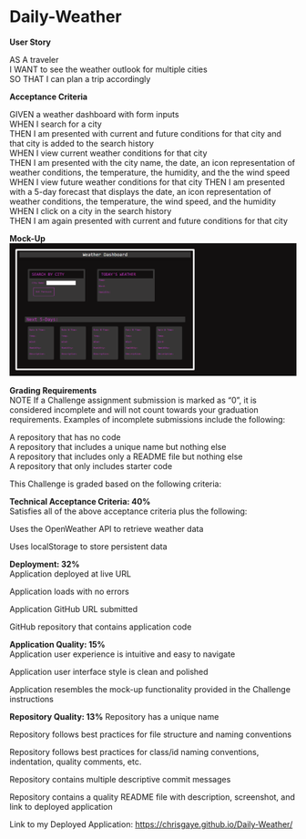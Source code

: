 # Daily-Weather
**User Story**

AS A traveler   
I WANT to see the weather outlook for multiple cities   
SO THAT I can plan a trip accordingly

**Acceptance Criteria**

GIVEN a weather dashboard with form inputs  
WHEN I search for a city    
THEN I am presented with current and future conditions for that city and that city is added to the search history   
WHEN I view current weather conditions for that city    
THEN I am presented with the city name, the date, an icon representation of weather conditions, the temperature, the humidity, and the the wind speed   
WHEN I view future weather conditions for that city 
THEN I am presented with a 5-day forecast that displays the date, an icon representation of weather conditions, the temperature, the wind speed, and the humidity   
WHEN I click on a city in the search history    
THEN I am again presented with current and future conditions for that city  

**Mock-Up** 
![Alt text](assets/images/Screenshot%202024-02-14%20225213.png)

**Grading Requirements**    
NOTE
If a Challenge assignment submission is marked as “0”, it is considered incomplete and will not count towards your graduation requirements. Examples of incomplete submissions include the following:

A repository that has no code   
A repository that includes a unique name but nothing else   
A repository that includes only a README file but nothing else  
A repository that only includes starter code    

This Challenge is graded based on the following criteria:

**Technical Acceptance Criteria: 40%**  
Satisfies all of the above acceptance criteria plus the following:  

Uses the OpenWeather API to retrieve weather data   

Uses localStorage to store persistent data  

**Deployment: 32%**     
Application deployed at live URL    

Application loads with no errors    

Application GitHub URL submitted    

GitHub repository that contains application code    

**Application Quality: 15%**    
Application user experience is intuitive and easy to navigate   

Application user interface style is clean and polished  

Application resembles the mock-up functionality provided in the Challenge instructions  

**Repository Quality: 13%** 
Repository has a unique name    

Repository follows best practices for file structure and naming conventions 

Repository follows best practices for class/id naming conventions, indentation, quality comments, etc.  

Repository contains multiple descriptive commit messages    

Repository contains a quality README file with description, screenshot, and link to deployed application

Link to my Deployed Application: https://chrisgaye.github.io/Daily-Weather/

